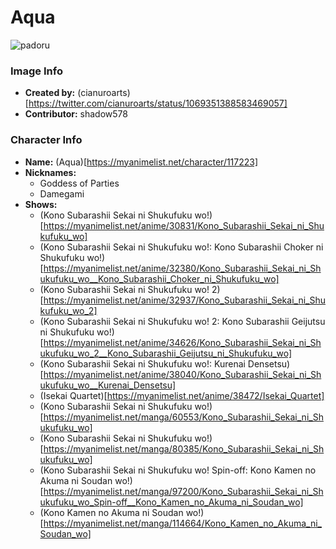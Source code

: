 # Aqua

![padoru](https://raw.githubusercontent.com/shadow578/Padoru-Padoru/master/Padoru/konosuba-aqua.png "Aqua")

### Image Info
* **Created by:**    (cianuroarts)[https://twitter.com/cianuroarts/status/1069351388583469057]
* **Contributor:**   shadow578

### Character Info
* **Name:**   (Aqua)[https://myanimelist.net/character/117223]
* **Nicknames:**
  * Goddess of Parties
  * Damegami
* **Shows:**
  * (Kono Subarashii Sekai ni Shukufuku wo!)[https://myanimelist.net/anime/30831/Kono_Subarashii_Sekai_ni_Shukufuku_wo]
  * (Kono Subarashii Sekai ni Shukufuku wo!: Kono Subarashii Choker ni Shukufuku wo!)[https://myanimelist.net/anime/32380/Kono_Subarashii_Sekai_ni_Shukufuku_wo__Kono_Subarashii_Choker_ni_Shukufuku_wo]
  * (Kono Subarashii Sekai ni Shukufuku wo! 2)[https://myanimelist.net/anime/32937/Kono_Subarashii_Sekai_ni_Shukufuku_wo_2]
  * (Kono Subarashii Sekai ni Shukufuku wo! 2: Kono Subarashii Geijutsu ni Shukufuku wo!)[https://myanimelist.net/anime/34626/Kono_Subarashii_Sekai_ni_Shukufuku_wo_2__Kono_Subarashii_Geijutsu_ni_Shukufuku_wo]
  * (Kono Subarashii Sekai ni Shukufuku wo!: Kurenai Densetsu)[https://myanimelist.net/anime/38040/Kono_Subarashii_Sekai_ni_Shukufuku_wo__Kurenai_Densetsu]
  * (Isekai Quartet)[https://myanimelist.net/anime/38472/Isekai_Quartet]
  * (Kono Subarashii Sekai ni Shukufuku wo!)[https://myanimelist.net/manga/60553/Kono_Subarashii_Sekai_ni_Shukufuku_wo]
  * (Kono Subarashii Sekai ni Shukufuku wo!)[https://myanimelist.net/manga/80385/Kono_Subarashii_Sekai_ni_Shukufuku_wo]
  * (Kono Subarashii Sekai ni Shukufuku wo! Spin-off: Kono Kamen no Akuma ni Soudan wo!)[https://myanimelist.net/manga/97200/Kono_Subarashii_Sekai_ni_Shukufuku_wo_Spin-off__Kono_Kamen_no_Akuma_ni_Soudan_wo]
  * (Kono Kamen no Akuma ni Soudan wo!)[https://myanimelist.net/manga/114664/Kono_Kamen_no_Akuma_ni_Soudan_wo]
